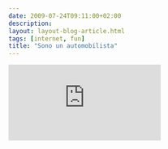 ```yaml
---
date: 2009-07-24T09:11:00+02:00
description:
layout: layout-blog-article.html
tags: [internet, fun]
title: "Sono un automobilista"
---
```


<div class="videoWrapper">
  <iframe type="text/html" src="https://www.youtube.com/embed/uNRXk8ddebk?autoplay=0"
    frameborder="0"></iframe>
</div>

